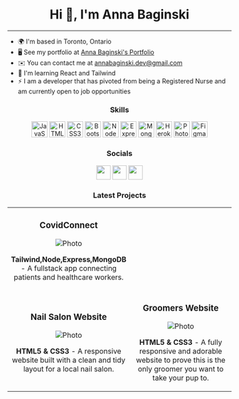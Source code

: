 <!-- ### Hi there 👋 -->

<!--
**annabaginski/annabaginski** is a ✨ _special_ ✨ repository because its `README.md` (this file) appears on your GitHub profile.

Here are some ideas to get you started:

- 🔭 I’m currently working on ...
- 🌱 I’m currently learning ...
- 👯 I’m looking to collaborate on ...
- 🤔 I’m looking for help with ...
- 💬 Ask me about ...
- 📫 How to reach me: ...
- 😄 Pronouns: ...
- ⚡ Fun fact: ...
-->

<h1 align="center">Hi 👋, I'm Anna Baginski</h1>

------------------

* 🌍  I'm based in Toronto, Ontario
* 🖥️  See my portfolio at [Anna Baginski's Portfolio](http://annabaginski.netlify.app/)
* ✉️  You can contact me at [annabaginski.dev@gmail.com](mailto:annabaginski.dev@gmail.com)
* 🧠  I'm learning React and Tailwind
* ⚡  I am a developer that has pivoted from being a Registered Nurse and am currently open to job opportunities

<h3 align=center> Skills </h3>

<p align="center">
<a href="https://developer.mozilla.org/en-US/docs/Web/JavaScript" target="_blank" rel="noreferrer"><img src="https://raw.githubusercontent.com/danielcranney/readme-generator/main/public/icons/skills/javascript-colored.svg" width="36" height="36" alt="JavaScript" /></a>
<a href="https://developer.mozilla.org/en-US/docs/Glossary/HTML5" target="_blank" rel="noreferrer"><img src="https://raw.githubusercontent.com/danielcranney/readme-generator/main/public/icons/skills/html5-colored.svg" width="36" height="36" alt="HTML5" /></a>
<a href="https://www.w3.org/TR/CSS/#css" target="_blank" rel="noreferrer"><img src="https://raw.githubusercontent.com/danielcranney/readme-generator/main/public/icons/skills/css3-colored.svg" width="36" height="36" alt="CSS3" /></a>
<a href="https://getbootstrap.com/" target="_blank" rel="noreferrer"><img src="https://raw.githubusercontent.com/danielcranney/readme-generator/main/public/icons/skills/bootstrap-colored.svg" width="36" height="36" alt="Bootstrap" /></a>
<a href="https://nodejs.org/en/" target="_blank" rel="noreferrer"><img src="https://raw.githubusercontent.com/danielcranney/readme-generator/main/public/icons/skills/nodejs-colored.svg" width="36" height="36" alt="NodeJS" /></a>
<a href="https://expressjs.com/" target="_blank" rel="noreferrer"><img src="https://raw.githubusercontent.com/danielcranney/readme-generator/main/public/icons/skills/express-colored.svg" width="36" height="36" alt="Express" /></a>
<a href="https://www.mongodb.com/" target="_blank" rel="noreferrer"><img src="https://raw.githubusercontent.com/danielcranney/readme-generator/main/public/icons/skills/mongodb-colored.svg" width="36" height="36" alt="MongoDB" /></a>
<a href="https://www.heroku.com/" target="_blank" rel="noreferrer"><img src="https://raw.githubusercontent.com/danielcranney/readme-generator/main/public/icons/skills/heroku-colored.svg" width="36" height="36" alt="Heroku" /></a>
<a href="https://www.adobe.com/uk/products/photoshop.html" target="_blank" rel="noreferrer"><img src="https://raw.githubusercontent.com/danielcranney/readme-generator/main/public/icons/skills/photoshop-colored.svg" width="36" height="36" alt="Photoshop" /></a>
<a href="https://www.figma.com/" target="_blank" rel="noreferrer"><img src="https://raw.githubusercontent.com/danielcranney/readme-generator/main/public/icons/skills/figma-colored.svg" width="36" height="36" alt="Figma" /></a>
</p>

<h3 align=center> Socials </h3>

<p align="center"> <a href="https://www.github.com/annabaginski" target="_blank" rel="noreferrer"><img src="https://raw.githubusercontent.com/danielcranney/readme-generator/main/public/icons/socials/github.svg" width="32" height="32" /></a> <a href="https://www.linkedin.com/in/anna-baginski" target="_blank" rel="noreferrer"><img src="https://raw.githubusercontent.com/danielcranney/readme-generator/main/public/icons/socials/linkedin.svg" width="32" height="32" /></a> <a href="https://www.twitter.com/AnnaInTech" target="_blank" rel="noreferrer"><img src="https://raw.githubusercontent.com/danielcranney/readme-generator/main/public/icons/socials/twitter.svg" width="32" height="32" /></a></p>

<h3 align="center"> Latest Projects </h3> 

<table align="center">
  <tbody align="center">
  <tr>
   <td width="50%"><h3>CovidConnect</h3> 
      <img alt="Photo" src="https://user-images.githubusercontent.com/93549623/196798461-89b9520f-5cd7-4612-b3e5-bdd220b03b66.png"/>
      <p><b>Tailwind,Node,Express,MongoDB</b> - A fullstack app connecting patients and healthcare workers.</p>
      </td>
  </tr>
    <tr>
      <td width="50%"><h3>Nail Salon Website</h3> 
      <img alt="Photo" src="https://user-images.githubusercontent.com/93549623/194681581-d75c2723-07c3-400a-9904-28e5867db0cb.gif"/>
      <p><b>HTML5 & CSS3</b> - A responsive website built with a clean and tidy layout for a local nail salon.</p>
      </td>
      <td width="50%"><h3>Groomers Website</h3> 
      <img alt="Photo" src="https://user-images.githubusercontent.com/93549623/194682514-c940bf4f-a90d-44d0-89aa-b5997d23f0a1.gif"/>
      <p><b>HTML5 & CSS3</b> - A fully responsive and adorable website to prove this is the only groomer you want to take your pup to.</p>
      </td>
    </tr>

  </tbody>
</table>
